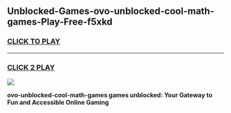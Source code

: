 
## Unblocked-Games-ovo-unblocked-cool-math-games-Play-Free-f5xkd
<h3>
<a href="https://premium76.site?title=ovo-unblocked-cool-math-games&ref=22A">CLICK TO PLAY</a></h3>
<hr>

<h3>
<a href="https://premium76.site?title=ovo-unblocked-cool-math-games&ref=22A">CLICK 2 PLAY</a>
  
</h3>

<a href="https://premium76.site?title=ovo-unblocked-cool-math-games&ref=22A"><img src="https://clearcache.store/games.png"></a>


**ovo-unblocked-cool-math-games games unblocked: Your Gateway to Fun and Accessible Online Gaming**
